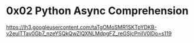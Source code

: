# 0x02 Python Async Comprehension
https://lh3.googleusercontent.com/taTgOMoSMR1SKTpYDKB-v2eulTTav0Gb7_nzeYSQkQwZlQXNLMdpgFZ_reGSjcPniIV0lDo=s119